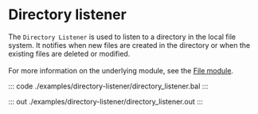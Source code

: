 # Directory listener

The `Directory Listener` is used to listen to a directory in the local file system. 
It notifies when new files are created in the directory or when the existing files are deleted or modified.<br/><br/>
For more information on the underlying module, 
see the [File module](https://docs.central.ballerina.io/ballerina/file/latest/).

::: code ./examples/directory-listener/directory_listener.bal :::

::: out ./examples/directory-listener/directory_listener.out :::